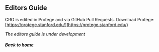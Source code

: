 ---
---

## Editors Guide

CRO is edited in Protege and via GitHub Pull Requests.
Download Protege: [https://protege.stanford.edu/](https://protege.stanford.edu/)

_The editors guide is under development_

##### Back to [home](https://data2health.github.io/contributor-role-ontology/)
